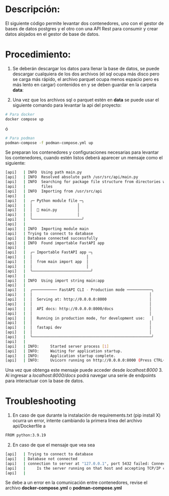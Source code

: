# Descripción:
El siguiente código permite levantar dos contenedores, uno con el gestor de bases de datos postgres y el otro con una API Rest para consumir y crear datos alojados en el gestor de base de datos.
# Procedimiento:
1. Se deberán descargar los datos para llenar la base de datos, se puede descargar cualquiera de los dos archivos (el sql ocupa más disco pero se carga más rápido, el archivo parquet ocupa menos espacio pero es más lento en cargar) contenidos en  y se deben guardar en la carpeta **data**:

2. Una vez que los archivos sql o parquet estén en **data** se puede usar el siguiente comando para levantar la api del proyecto:
```bash
# Para docker
docker compose up
```
ó 
```bash
# Para podman
podman-compose -f podman-compose.yml up
```
Se preparan los contenedores y configuraciones necesarias para levantar los contenedores, cuando estén listos deberá aparecer un mensaje como el siguiente:
```bash
[api]  	| INFO 	Using path main.py                                                	 
[api]  	| INFO 	Resolved absolute path /usr/src/api/main.py                       	 
[api]  	| INFO 	Searching for package file structure from directories with __init__.py
[api]  	|      	files                                                             	 
[api]  	| INFO 	Importing from /usr/src/api                                       	 
[api]  	|                                                                            	 
[api]  	|  ╭─ Python module file ─╮                                                  	 
[api]  	|  │                  	│                                                  	 
[api]  	|  │  🐍 main.py      	│                                                  	 
[api]  	|  │                  	│                                                  	 
[api]  	|  ╰──────────────────────╯                                                  	 
[api]  	|                                                                            	 
[api]  	| INFO 	Importing module main                                             	 
[api]  	| Trying to connect to database
[api]  	| Database connected successfully
[api]  	| INFO 	Found importable FastAPI app                                      	 
[api]  	|                                                                            	 
[api]  	|  ╭─ Importable FastAPI app ─╮                                              	 
[api]  	|  │                      	│                                              	 
[api]  	|  │  from main import app	│                                              	 
[api]  	|  │                      	│                                              	 
[api]  	|  ╰──────────────────────────╯                                              	 
[api]  	|                                                                            	 
[api]  	| INFO 	Using import string main:app                                      	 
[api]  	|                                                                            	 
[api]  	|  ╭─────────── FastAPI CLI - Production mode ───────────╮                   	 
[api]  	|  │                                                 	│                   	 
[api]  	|  │  Serving at: http://0.0.0.0:8000                	│                   	 
[api]  	|  │                                                 	│                   	 
[api]  	|  │  API docs: http://0.0.0.0:8000/docs             	│                   	 
[api]  	|  │                                                 	│                   	 
[api]  	|  │  Running in production mode, for development use:   │                   	 
[api]  	|  │                                                 	│                   	 
[api]  	|  │  fastapi dev                                    	│                   	 
[api]  	|  │                                                 	│                   	 
[api]  	|  ╰─────────────────────────────────────────────────────╯                   	 
[api]  	|                                                                            	 
[api]  	| INFO: 	Started server process [1]
[api]  	| INFO: 	Waiting for application startup.
[api]  	| INFO: 	Application startup complete.
[api]  	| INFO: 	Uvicorn running on http://0.0.0.0:8000 (Press CTRL+C to quit)
```
Una vez que obtenga este mensaje puede acceder desde _localhost:8000_
3. Al ingresar a _localhost:8000/docs_ podrá navegar una serie de endpoints para interactuar con la base de datos.

# Troubleshooting
1. En caso de que durante la instalación de requirements.txt (pip install X) ocurra un error, intente cambiando la primera línea del archivo api/Dockerfile a
```bash
FROM python:3.9.19
``` 

2. En caso de que el mensaje que vea sea 
```bash
[api]  	| Trying to connect to database
[api]  	| Database not connected
[api]  	| connection to server at "127.0.0.1", port 5432 failed: Connection refused
[api]  	|     Is the server running on that host and accepting TCP/IP connections?
[api]  	|
```
Se debe a un error en la comunicación entre contenedores, revise el archivo **docker-compose.yml** o **podman-compose.yml**

